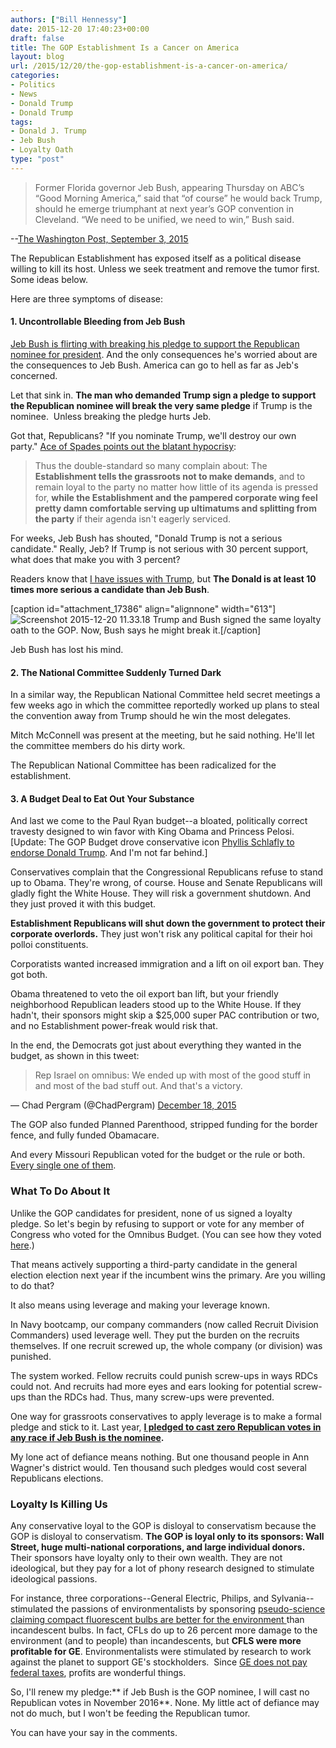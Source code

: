 ```yaml
---
authors: ["Bill Hennessy"]
date: 2015-12-20 17:40:23+00:00
draft: false
title: The GOP Establishment Is a Cancer on America
layout: blog
url: /2015/12/20/the-gop-establishment-is-a-cancer-on-america/
categories:
- Politics
- News
- Donald Trump
- Donald Trump
tags:
- Donald J. Trump
- Jeb Bush
- Loyalty Oath
type: "post"
---
```


> Former Florida governor Jeb Bush, appearing Thursday on ABC’s “Good Morning America,” said that “of course” he would back Trump, should he emerge triumphant at next year’s GOP convention in Cleveland. “We need to be unified, we need to win,” Bush said.

--[The Washington Post, September 3, 2015](https://www.washingtonpost.com/politics/trump-to-sign-gop-pledge-commit-to-back-party-nominee/2015/09/03/c5d9ea7c-5242-11e5-9812-92d5948a40f8_story.html)



The Republican Establishment has exposed itself as a political disease willing to kill its host. Unless we seek treatment and remove the tumor first. Some ideas below.

Here are three symptoms of disease:



#### 1. Uncontrollable Bleeding from Jeb Bush



[Jeb Bush is flirting with breaking his pledge to support the Republican nominee for president](https://hotair.com/archives/2015/12/18/jeb-bush-why-yes-my-campaign-is-looking-into-what-would-happen-if-i-refused-to-keep-my-pledge-to-back-the-gop-nominee/). And the only consequences he's worried about are the consequences to Jeb Bush. America can go to hell as far as Jeb's concerned.

Let that sink in. **The man who demanded Trump sign a pledge to support the Republican nominee will break the very same pledge** if Trump is the nominee.  Unless breaking the pledge hurts Jeb.

Got that, Republicans? "If you nominate Trump, we'll destroy our own party." [Ace of Spades points out the blatant hypocrisy](https://ace.mu.nu/archives/360610.php):



> Thus the double-standard so many complain about: The **Establishment tells the grassroots not to make demands**, and to remain loyal to the party no matter how little of its agenda is pressed for, **while the Establishment and the pampered corporate wing feel pretty damn comfortable serving up ultimatums and splitting from the party** if their agenda isn't eagerly serviced.



For weeks, Jeb Bush has shouted, "Donald Trump is not a serious candidate." Really, Jeb? If Trump is not serious with 30 percent support, what does that make you with 3 percent?

Readers know that [I have issues with Trump](https://hennessysview.com/2015/08/24/trump-good-bad-and-ugly/), but **The Donald is at least 10 times more serious a candidate than Jeb Bush**.

[caption id="attachment_17386" align="alignnone" width="613"]![Screenshot 2015-12-20 11.33.18](https://hennessysview.com/wp-content/uploads/2015/12/Screenshot-2015-12-20-11.33.18.png)
Trump and Bush signed the same loyalty oath to the GOP. Now, Bush says he might break it.[/caption]



Jeb Bush has lost his mind.



#### 2. The National Committee Suddenly Turned Dark



In a similar way, the Republican National Committee held secret meetings a few weeks ago in which the committee reportedly worked up plans to steal the convention away from Trump should he win the most delegates.

Mitch McConnell was present at the meeting, but he said nothing. He'll let the committee members do his dirty work.

The Republican National Committee has been radicalized for the establishment.



#### 3. A Budget Deal to Eat Out Your Substance



And last we come to the Paul Ryan budget--a bloated, politically correct travesty designed to win favor with King Obama and Princess Pelosi. [Update: The GOP Budget drove conservative icon [Phyllis Schlafly to endorse Donald Trump](https://www.wnd.com/2015/12/top-conservative-trump-is-last-hope-for-america/). And I'm not far behind.]

Conservatives complain that the Congressional Republicans refuse to stand up to Obama. They're wrong, of course. House and Senate Republicans will gladly fight the White House. They will risk a government shutdown. And they just proved it with this budget.

**Establishment Republicans will shut down the government to protect their corporate overlords.** They just won't risk any political capital for their hoi polloi constituents.

Corporatists wanted increased immigration and a lift on oil export ban. They got both.

Obama threatened to veto the oil export ban lift, but your friendly neighborhood Republican leaders stood up to the White House. If they hadn't, their sponsors might skip a $25,000 super PAC contribution or two, and no Establishment power-freak would risk that.

In the end, the Democrats got just about everything they wanted in the budget, as shown in this tweet:



> 

> 
> Rep Israel on omnibus: We ended up with most of the good stuff in and most of the bad stuff out. And that's a victory.
> 
> 
— Chad Pergram (@ChadPergram) [December 18, 2015](https://twitter.com/ChadPergram/status/677882316090249218)



The GOP also funded Planned Parenthood, stripped funding for the border fence, and fully funded Obamacare.

And every Missouri Republican voted for the budget or the rule or both. [Every single one of them](https://www.govtrack.us/congress/votes/114-2015/h702).



### What To Do About It



Unlike the GOP candidates for president, none of us signed a loyalty pledge. So let's begin by refusing to support or vote for any member of Congress who voted for the Omnibus Budget. (You can see how they voted [here](https://www.govtrack.us/congress/votes/114-2015/h702).)

That means actively supporting a third-party candidate in the general election election next year if the incumbent wins the primary. Are you willing to do that?

It also means using leverage and making your leverage known.

In Navy bootcamp, our company commanders (now called Recruit Division Commanders) used leverage well. They put the burden on the recruits themselves. If one recruit screwed up, the whole company (or division) was punished.

The system worked. Fellow recruits could punish screw-ups in ways RDCs could not. And recruits had more eyes and ears looking for potential screw-ups than the RDCs had. Thus, many screw-ups were prevented.

One way for grassroots conservatives to apply leverage is to make a formal pledge and stick to it. Last year, **[I pledged to cast zero Republican votes in any race if Jeb Bush is the nominee](https://hennessysview.com/2015/02/17/i-might-abandon-the-gop-in-2016/).**

My lone act of defiance means nothing. But one thousand people in Ann Wagner's district would. Ten thousand such pledges would cost several Republicans elections.



### Loyalty Is Killing Us



Any conservative loyal to the GOP is disloyal to conservatism because the GOP is disloyal to conservatism. **The GOP is loyal only to its sponsors: Wall Street, huge multi-national corporations, and large individual donors.** Their sponsors have loyalty only to their own wealth. They are not ideological, but they pay for a lot of phony research designed to stimulate ideological passions.

For instance, three corporations--General Electric, Philips, and Sylvania-- stimulated the passions of environmentalists by sponsoring [pseudo-science claiming compact fluorescent bulbs are better for the environment ](https://hennessysview.com/2014/11/24/big-isps-will-back-net-neutrality-someday/)than incandescent bulbs. In fact, CFLs do up to 26 percent more damage to the environment (and to people) than incandescents, but **CFLS were more profitable for GE**. Environmentalists were stimulated by research to work against the planet to support GE's stockholders.  Since [GE does not pay federal taxes](https://www.newsmax.com/Finance/StreetTalk/Fortune-tax-corporate-GE/2015/04/14/id/638367/), profits are wonderful things.

So, I'll renew my pledge:** if Jeb Bush is the GOP nominee, I will cast no Republican votes in November 2016**. None. My little act of defiance may not do much, but I won't be feeding the Republican tumor.



You can have your say in the comments.







